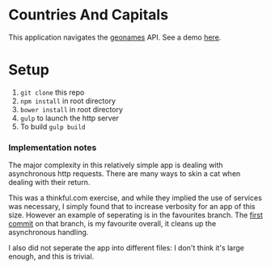# Countries And Capitals

This application navigates the [geonames](http://www.geonames.org/) API. See a demo [here](http://danielrob.github.io/ngCountriesAndCapitals/app/#/). 

# Setup
1. `git clone` this repo
2. `npm install` in root directory
3. `bower install` in root directory
4. `gulp` to launch the http server
5. To build `gulp build`

### Implementation notes
The major complexity in this relatively simple app is dealing with asynchronous http requests. There are many ways to skin a cat when dealing with their return.  

This was a thinkful.com exercise, and while they implied the use of services was necessary, I simply found that to increase verbosity for an app of this size. However an example of seperating is in the favourites branch. The [first commit](https://github.com/danielrob/ngCountriesAndCapitals/blob/5775c4a0dab8c3d1d61024ecd034550d76c66b14/app/js/cac-app.js) on that branch, is my favourite overall, it cleans up the asynchronous handling.  

I also did not seperate the app into different files: I don't think it's large enough, and this is trivial. 